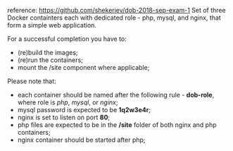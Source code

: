 reference: https://github.com/shekeriev/dob-2018-sep-exam-1
Set of three Docker containters each with dedicated role - php, mysql, and nginx, that form a simple web application.

For a successful completion you have to:
 - (re)build the images;
 - (re)run the containers;
 - mount the /site component where applicable;

Please note that:
 - each container should be named after the following rule - **dob-role**, where role is *php*, *mysql*, or *nginx*;
 - mysql password is expected to be **1q2w3e4r**;
 - nginx is set to listen on port **80**;
 - php files are expected to be in the **/site** folder of both nginx and php containers;
 - nginx container should be started after php;
